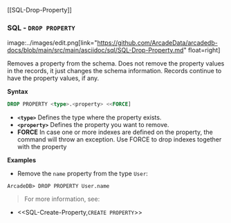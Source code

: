 [[SQL-Drop-Property]]
### SQL - `DROP PROPERTY` 
image:../images/edit.png[link="https://github.com/ArcadeData/arcadedb-docs/blob/main/src/main/asciidoc/sql/SQL-Drop-Property.md" float=right]

Removes a property from the schema.  Does not remove the property values in the records, it just changes the schema information.  Records continue to have the property values, if any.

**Syntax**

```sql
DROP PROPERTY <type>.<property> <<FORCE]
```

- **`<type>`** Defines the type where the property exists.
- **`<property>`** Defines the property you want to remove.
- **FORCE** In case one or more indexes are defined on the property, the command will throw an exception. Use FORCE to drop indexes together with the property

**Examples**

- Remove the `name` property from the type `User`:

```
ArcadeDB> DROP PROPERTY User.name
```


>For more information, see:

- <<SQL-Create-Property,`CREATE PROPERTY`>>
